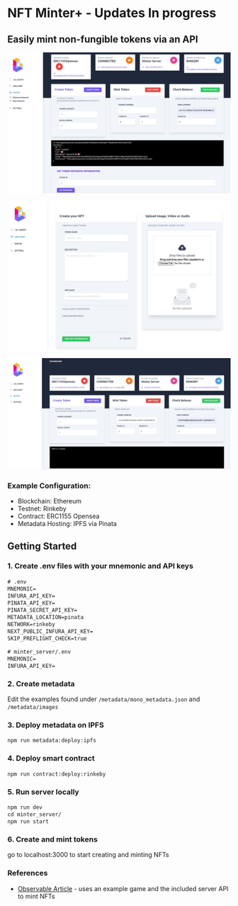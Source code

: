 # NFT Minter+ - Updates In progress

## Easily mint non-fungible tokens via an API

![NFT Minter](docs/minter_2_v01.jpg)

![NFT Minter Create](docs/screenshot_create_nft.jpg)

![NFT Minter](docs/minter_v01.jpg)

### Example Configuration: 
* Blockchain: Ethereum
* Testnet: Rinkeby
* Contract: ERC1155 Opensea
* Metadata Hosting: IPFS via Pinata

## Getting Started

### 1. Create .env files with your mnemonic and API keys

```
# .env
MNEMONIC=
INFURA_API_KEY=
PINATA_API_KEY=
PINATA_SECRET_API_KEY=
METADATA_LOCATION=pinata
NETWORK=rinkeby
NEXT_PUBLIC_INFURA_API_KEY=
SKIP_PREFLIGHT_CHECK=true
```

```
# minter_server/.env
MNEMONIC=
INFURA_API_KEY=
```


### 2. Create metadata

Edit the examples found under ```/metadata/mono_metadata.json``` and ```/metadata/images```

### 3. Deploy metadata on IPFS

```
npm run metadata:deploy:ipfs 
```

### 4. Deploy smart contract
```
npm run contract:deploy:rinkeby
```

### 5. Run server locally

```
npm run dev
cd minter_server/
npm run start
```

### 6. Create and mint tokens
go to localhost:3000 to start creating and minting NFTs


### References

* [Observable Article](https://observablehq.com/@polats/web-3-0-explorable-3-nfts-game-items-with-real-world-value) - uses an example game and the included server API to mint NFTs
